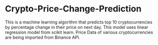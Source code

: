 # Crypto-Price-Change-Prediction
This is a machine learning algorithm that predicts top 10 cryptocurrencies by percentage change in their price on next day. This model uses linear regression model from scikit learn. Price Data of various cryptocurrencies are being imported from Binance API.

